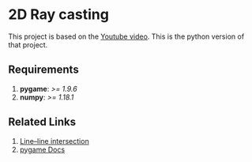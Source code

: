 # 2D Ray casting
This project is based on the [Youtube video](https://www.youtube.com/watch?v=TOEi6T2mtHo).
This is the python version of that project.

## Requirements
1. **pygame**: *>= 1.9.6*
2. **numpy**: *>= 1.18.1*

## Related Links
1. [Line–line intersection](https://en.wikipedia.org/wiki/Line%E2%80%93line_intersection)
2. [pygame Docs](https://devdocs.io/pygame/)